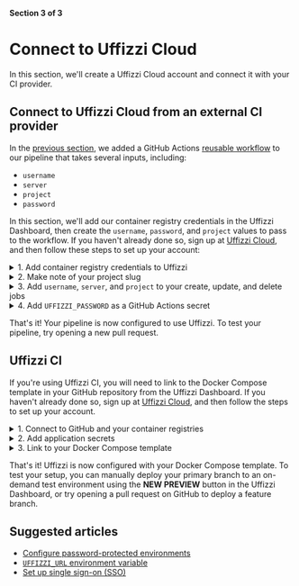 **Section 3 of 3**  
# Connect to Uffizzi Cloud

In this section, we'll create a Uffizzi Cloud account and connect it with your CI provider.

## Connect to Uffizzi Cloud from an external CI provider

In the [previous section](integrate-with-ci.md), we added a GitHub Actions [reusable workflow](https://github.com/UffizziCloud/preview-action/blob/master/.github/workflows/reusable.yaml) to our pipeline that takes several inputs, including:

  * `username`
  * `server`
  * `project`
  * `password`

In this section, we'll add our container registry credentials in the Uffizzi Dashboard, then create the `username`, `password`, and `project` values to pass to the workflow. If you haven't already done so, sign up at [Uffizzi Cloud](https://app.uffizzi.com/sign_up), and then follow these steps to set up your account:

<details><summary>1. Add container registry credentials to Uffizzi</summary>
<p>How you add container registry credentials to Uffizzi depends on your registry of choice.</p>

<h4>GHCR</h4>

<p>If you use GitHub Container Registry (ghcr.io), you will need to generate a <a href="https://docs.github.com/en/authentication/keeping-your-account-and-data-secure/creating-a-personal-access-token">Github personal access token</a> with access to the <code>read:packages</code> scope. Once this token is generated, <a href="https://docs.github.com/en/actions/security-guides/encrypted-secrets#creating-encrypted-secrets-for-a-repository">add it as a GitHub repository secret</a>, then pass this value to the <a href="https://github.com/UffizziCloud/preview-action/blob/master/.github/workflows/reusable.yaml">reusable workflow</a> using the <code>personal-access-token</code> parameter, as described in the <a href="../integrate-with-ci#reusable-workflow">previous section</a>.</p>

``` yaml
    secrets:
      personal-access-token: ${{ secrets.GHCR_ACCESS_TOKEN }}
```

<h4>ECR, ACR, GCR, Docker Hub</h4>

<p>If you use Amazon ECR, Azure Container Registry (ACR), Google Container Registry (GCR), or Docker Hub, you should add your credentials as <a href="https://docs.github.com/en/actions/security-guides/encrypted-secrets#creating-encrypted-secrets-for-a-repository">GitHub repository secrets</a>. In the highlighted example below, <code>AWS_ACCESS_KEY_ID</code> and <code>AWS_SECRET_ACCESS_KEY</code> are used:</p>

    ``` yaml title=".github/workflows/ci.yml" hl_lines="15 16"
    [...]

    jobs:
      # Build and push app image
      build-app:
        name: Build and Push `app`
      runs-on: ubuntu-latest
      outputs:
        tags: ${{ steps.meta.outputs.tags }}
      steps:
        - name: Login to ECR
          uses: docker/login-action@v2
          with:
            registry: 263049488290.dkr.ecr.us-east-1.amazonaws.com
            username: ${{ secrets.AWS_ACCESS_KEY_ID }}
            password: ${{ secrets.AWS_SECRET_ACCESS_KEY }}
        - name: Checkout git repo
          uses: actions/checkout@v3
        - name: Docker metadata
          id: meta
          uses: docker/metadata-action@v3
          with:
            images: 263049488290.dkr.ecr.us-east-1.amazonaws.com/app
        - name: Build and Push Image to ECR
          uses: docker/build-push-action@v2
          with:
            push: true
            tags: ${{ steps.meta.outputs.tags }}
            labels: ${{ steps.meta.outputs.labels }}
            context: ./app
    
      [...]

    ```

<p>Now, we need to add these same credentials in the Uffizzi Dashboard. In <b>Step 3 of 4</b> of the account setup guide, you are asked to connect to various external services, as shown below. Select the <b>Sign in</b> option for your registry provider(s) of choice, then enter your credentials. For example, to add <code>AWS_ACCESS_KEY_ID</code> and <code>AWS_SECRET_ACCESS_KEY</code>, select <b>Sign in to Amazon Elastic Container Registry</b>.</p> 
<img src="../../assets/images/add-container-registry-credentials.png">
<hr>
<p>After account setup, you can make changes to your credentials by selecting <b>Menu</b> (three horizontal lines) > <b>Settings</b> > <b>Integrations</b> > <b>CONFIGURE/DISCONNECT</b>.</p>
<img src="../../assets/images/settings-integrations-container-registries.png">
<hr>
</details>

<details><summary>2. Make note of your project slug</summary>
<p>In <b>Step 4 of 4</b>, make note of the project slug when creating your project. You will need it to set the <code>project</code> parameter of the <code>deploy-uffizzi-preview</code> and <code>delete-uffizzi-preview</code> jobs of your pipeline that we configured in the <a href="../integrate-with-ci#reusable-workflow">previous section</a>. A project slug is URL-compatible ID used to uniquely identify your project. This can be seen highlighted in the image below. You can also find the project slug on the Project Settings page, as shown in the second image below. 
</p>
<img src="../../assets/images/project-slug.png">  
<hr>
<img src="../../assets/images/project-settings-slug.png">  
</details>

<details><summary>3. Add <code>username</code>, <code>server</code>, and <code>project</code> to your create, update, and delete jobs</summary>
<p>Back in GitHub Actions, input your Uffizzi <code>username</code> (i.e. email address), <code>server</code> (https://app.uffizzi.com), and <code>project</code> slug values into the deploy and delete jobs, as highlighted below:

    ``` yaml title=".github/workflows/ci.yml" hl_lines="14 15 16 34 35 36"
    name: Build images and deploy with Uffizzi

      [...]

      # Create and update test environments with Uffizzi
      deploy-uffizzi-preview:
        name: Use Remote Workflow to Preview on Uffizzi
        needs: render-compose-file
        uses: UffizziCloud/preview-action/.github/workflows/reusable.yaml@v2.1.0
        if: ${{ github.event_name == 'pull_request' && github.event.action != 'closed' }}
        with:
          compose-file-cache-key: ${{ needs.render-compose-file.outputs.compose-file-cache-key }}
          compose-file-cache-path: docker-compose.rendered.yml
          username: foo@example.com
          server: https://app.uffizzi.com
          project: my-application
        secrets:
          password: ${{ secrets.UFFIZZI_PASSWORD }}
          personal-access-token: ${{ secrets.GHCR_ACCESS_TOKEN }}
          url-username: admin
          url-password: ${{ secrets.URL_PASSWORD }}
        permissions:
          contents: read
          pull-requests: write

      # Delete test environments with Uffizzi
      delete-uffizzi-preview:
        name: Use Remote Workflow to Delete an Existing Preview
        uses: UffizziCloud/preview-action/.github/workflows/reusable.yaml@v2.1.0
        if: ${{ github.event_name == 'pull_request' && github.event.action == 'closed' }}
        with:
          compose-file-cache-key: ''
          compose-file-cache-path: docker-compose.rendered.yml
          username: foo@example.com
          server: https://app.uffizzi.com
          project: my-application
        secrets:
          password: ${{ secrets.UFFIZZI_PASSWORD }}
        permissions:
          contents: read
          pull-requests: write
    ```
</p>
</details>

<details><summary>4. Add <code>UFFIZZI_PASSWORD</code> as a GitHub Actions secret</summary>
<p>In GitHub, navigate to your repository, then select <b>Settings</b> > <b>Secrets</b> > <b>Actions</b> > <b>New repository secret</b>.</p>

<img src="../../assets/images/github-actions-secrets.png">
<hr>
<p>For the name, enter <code>UFFIZZI_PASSWORD</code>. For the value, enter your Uffizzi account password. Then select <b>Add secret</b>. After your secret is added here, you can update or remove it, but you will not be able to view the plaintext again within GitHub.

<img src="../../assets/images/github-add-secret.png">
<hr>
<p>Once your secret has been added, you should see it stored as a new repository secret.</p>
<img src="../../assets/images/github-repository-secrets.png">
<hr>
<p><code>UFFIZZI_PASSWORD</code> is now available to the reusable workflow via:</p>
``` yaml
    secrets:
      password: ${{ secrets.UFFIZZI_PASSWORD }}
```
</details>

That's it! Your pipeline is now configured to use Uffizzi. To test your pipeline, try opening a new pull request.

## Uffizzi CI

If you're using Uffizzi CI, you will need to link to the Docker Compose template in your GitHub repository from the Uffizzi Dashboard. If you haven't already done so, sign up at [Uffizzi Cloud](https://app.uffizzi.com/sign_up), and then follow the steps to set up your account.

<details><summary>1. Connect to GitHub and your container registries</summary>
<p>In <b>Step 3 of 4</b> of the account setup guide, you are asked to connect to various external services. Select <b>Sign in to GitHub</b> to install the Uffizzi app in your GitHub account, then grant Uffizzi access to the repositories you want to deploy. If the Docker Compose template you created in <a href="../docker-compose-template">Section 1</a> references images stored in a private container registry, add those credentials in this step, as indicated in the screenshot below:
</p>
<img src="../../assets/images/configure-repositories.png">  
<hr>
<p>If you need to make changes to your GitHub credentials in the Uffizzi Dashboard, navigate to <b>Settings</b> > <b>Integrations</b> > <b>GitHub</b> > <b>CONFIGURE/DISCONNECT</b>.</p>
<img src="../../assets/images/settings-integrations-github.png">  
<hr>
<p>Similarly, you can manage the Uffizzi app installation from GitHub by navigating to <b>Settings</b> > <b>Applications</b> > <b>Uffizzi Cloud</b> > <b>Configure</b></p>
<img src="../../assets/images/github-apps-configure.png">
<hr>
</details>

<details><summary>2. Add application secrets</summary>
<p>If your compose file includes [application secrets](https://docs.uffizzi.com/references/compose-spec/#secrets), such as database credentials, you can add them in the Uffizzi Dashboard. Navigate to your project, then select <b>Specs</b> > <b>Secrets</b> > <b>NEW SECRET</b>. This will open a modal, where you can input your secrets as <code>NAME=VALUE</code> pairs. Be sure to add one secret per line, separatedy by <code>=</code> with no white spaces.
</p>
<img src="../../assets/images/project-list.png">  
<hr>
<img src="../../assets/images/add-secret.png">  
<hr>
<img src="../../assets/images/secret-name-value.png">
<hr>
<p>Once the secrets are saved, you will not be able to view or edit their values. To make changes to a secret, first delete the old secret, then create a new one. To delete a secret, hover over the secret in the list view, then select the delete icon.</p>
<img src="../../assets/images/delete-secret.png">
<hr>
</details>

<details><summary>3. Link to your Docker Compose template</summary>
<p>In this final step, we'll link to our Docker Compose template that's stored in our GitHub repository. To do this, navigate to your project, then select <b>Specs</b> > <b>Compose</b> > <b>NEW COMPOSE</b>. Next, select the repository, branch (typically this is the branch you open pull requests against), and name of the compose file. Finally, select <b>VALIDATE & SAVE</b>.
</p>
<img src="../../assets/images/link-to-compose-file.png"> 
<hr>
<p>Note, if you did not add your secrets as described in the previous step, you will see a validation error with a link to add your secretes.</p>
<img src="../../assets/images/compose-validation-error-secret-not-found.png">  
<hr>
<p>Once your compose file has been successfully added, you will see it in the Uffizzi Dashboard with a link to its source on GitHub. Any changes you make to this compose file on GitHub will be synced in the Uffizzi Dashboard.</p>
<img src="../../assets/images/linked-compose-file.png">
<hr>
</details>

That's it! Uffizzi is now configured with your Docker Compose template. To test your setup, you can manually deploy your primary branch to an on-demand test environment using the **NEW PREVIEW** button in the Uffizzi Dashboard, or try opening a pull request on GitHub to deploy a feature branch.

## Suggested articles

* [Configure password-protected environments](guides/password-protected.md) 
* [`UFFIZZI_URL` environment variable](uffizzi-url.md)
* [Set up single sign-on (SSO)](guides/single-sign-on.md)
